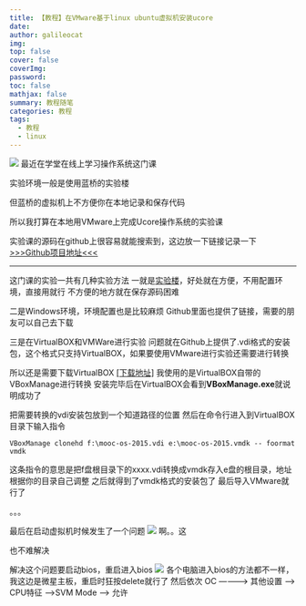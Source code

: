```yaml
---
title: 【教程】在VMware基于linux ubuntu虚拟机安装ucore
date: 
author: galileocat
img: 
top: false
cover: false
coverImg: 
password: 
toc: false
mathjax: false
summary: 教程随笔
categories: 教程
tags:
  - 教程
  - linux
---
```

![](https://cdn.jsdelivr.net/gh/QiYi92/ImageHost/img/202108072048759.jpeg)
最近在学堂在线上学习操作系统这门课

实验环境一般是使用蓝桥的实验楼

但蓝桥的虚拟机上不方便你在本地记录和保存代码

所以我打算在本地用VMware上完成Ucore操作系统的实验课

实验课的源码在github上很容易就能搜索到，这边放一下链接记录一下
[>>>Github项目地址<<<](https://github.com/kiukotsu/ucore)

---

这门课的实验一共有几种实验方法
一就是[实验楼](https://www.lanqiao.cn/courses/221/learning/)，好处就在方便，不用配置环境，直接用就行
不方便的地方就在保存源码困难

二是Windows环境，环境配置也是比较麻烦
Github里面也提供了链接，需要的朋友可以自己去下载

三是在VirtualBOX和VMWare进行实验
问题就在Github上提供了.vdi格式的安装包，这个格式只支持VirtualBOX，如果要使用VMware进行实验还需要进行转换

所以还是需要下载VirtualBOX   [[下载地址]](https://www.virtualbox.org/)
我使用的是VirtualBOX自带的VBoxManage进行转换
安装完毕后在VirtualBOX会看到**VBoxManage.exe**就说明成功了

把需要转换的vdi安装包放到一个知道路径的位置
然后在命令行进入到VirtualBOX目录下输入指令
```
VBoxManage clonehd f:\mooc-os-2015.vdi e:\mooc-os-2015.vmdk -- foormat vmdk
```
这条指令的意思是把f盘根目录下的xxxx.vdi转换成vmdk存入e盘的根目录，地址根据你的目录自己调整
之后就得到了vmdk格式的安装包了
最后导入VMware就行了

。。。

最后在启动虚拟机时候发生了一个问题
![](https://cdn.jsdelivr.net/gh/QiYi92/ImageHost/img/202108072052264.png)
啊。。这

也不难解决

解决这个问题要启动bios，重启进入bios
![](https://cdn.jsdelivr.net/gh/QiYi92/ImageHost/img/202108072056914.jpeg)
各个电脑进入bios的方法都不一样，我这边是微星主板，重启时狂按delete就行了
然后依次 OC ————> 其他设置 ——> CPU特征 ——>SVM Mode ——> 允许

